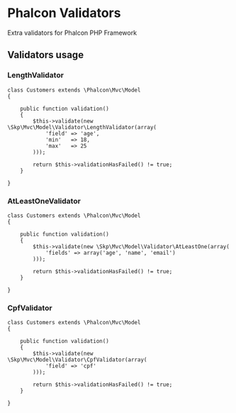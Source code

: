 Phalcon Validators
==================

Extra validators for Phalcon PHP Framework

Validators usage
------------

### LengthValidator

    class Customers extends \Phalcon\Mvc\Model
    {

        public function validation()
        {
            $this->validate(new \Skp\Mvc\Model\Validator\LengthValidator(array(
                'field' => 'age',
                'min'   => 18,
                'max'   => 25
            )));

            return $this->validationHasFailed() != true;
        }

    }

### AtLeastOneValidator

    class Customers extends \Phalcon\Mvc\Model
    {

        public function validation()
        {
            $this->validate(new \Skp\Mvc\Model\Validator\AtLeastOne(array(
                'fields' => array('age', 'name', 'email')
            )));

            return $this->validationHasFailed() != true;
        }

    }

### CpfValidator

    class Customers extends \Phalcon\Mvc\Model
    {

        public function validation()
        {
            $this->validate(new \Skp\Mvc\Model\Validator\CpfValidator(array(
                'field' => 'cpf'
            )));

            return $this->validationHasFailed() != true;
        }

    }